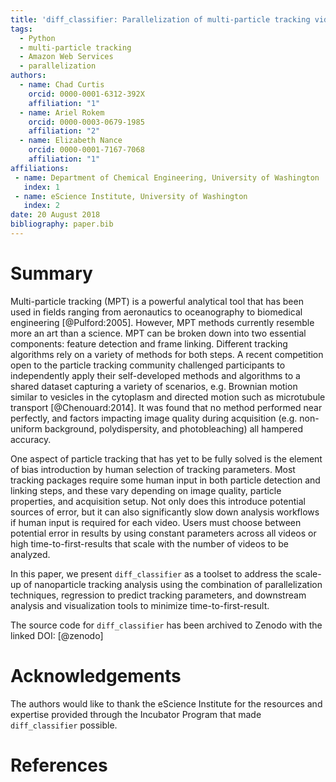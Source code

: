 ```yaml
---
title: 'diff_classifier: Parallelization of multi-particle tracking videos'
tags:
  - Python
  - multi-particle tracking
  - Amazon Web Services
  - parallelization
authors:
  - name: Chad Curtis
    orcid: 0000-0001-6312-392X
    affiliation: "1"
  - name: Ariel Rokem
    orcid: 0000-0003-0679-1985
    affiliation: "2"
  - name: Elizabeth Nance
    orcid: 0000-0001-7167-7068
    affiliation: "1"
affiliations:
 - name: Department of Chemical Engineering, University of Washington
   index: 1
 - name: eScience Institute, University of Washington
   index: 2
date: 20 August 2018
bibliography: paper.bib
---
```


# Summary

Multi-particle tracking (MPT) is a powerful analytical tool that has been used
in fields ranging from aeronautics to oceanography to biomedical engineering
[@Pulford:2005]. However, MPT methods currently resemble more an art than a
science. MPT can be broken down into two essential components: feature detection
and frame linking. Different tracking algorithms rely on a variety of methods
for both steps. A recent competition open to the particle tracking community
challenged participants to independently apply their self-developed methods and
algorithms to a shared dataset capturing a variety of scenarios, e.g. Brownian
motion similar to vesicles in the cytoplasm and directed motion such as
microtubule transport [@Chenouard:2014]. It was found that no method performed
near perfectly, and factors impacting image quality during acquisition (e.g.
non-uniform background, polydispersity, and photobleaching) all hampered
accuracy.

One aspect of particle tracking that has yet to be fully solved is the element
of bias introduction by human selection of tracking parameters. Most tracking
packages require some human input in both particle detection and linking steps,
and these vary depending on image quality, particle properties, and acquisition
setup. Not only does this introduce potential sources of error, but it can also
significantly slow down analysis workflows if human input is required for each
video. Users must choose between potential error in results by using constant
parameters across all videos or high time-to-first-results that scale with the
number of videos to be analyzed.

In this paper, we present ``diff_classifier`` as a toolset to address the
scale-up of nanoparticle tracking analysis using the combination of
parallelization techniques, regression to predict tracking parameters, and
downstream analysis and visualization tools to minimize time-to-first-result.

The source code for ``diff_classifier`` has been archived to Zenodo with the
linked DOI: [@zenodo]

# Acknowledgements

The authors would like to thank the eScience Institute for the resources and
expertise provided through the Incubator Program that made ``diff_classifier``
possible.

# References

